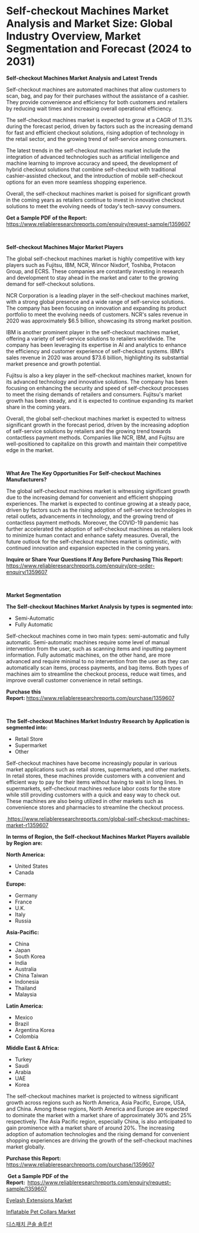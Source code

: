 <p><h1>Self-checkout Machines Market Analysis and Market Size: Global Industry Overview, Market Segmentation and Forecast (2024 to 2031)</h1></p><p><strong>Self-checkout Machines Market Analysis and Latest Trends</strong></p>
<p><p>Self-checkout machines are automated machines that allow customers to scan, bag, and pay for their purchases without the assistance of a cashier. They provide convenience and efficiency for both customers and retailers by reducing wait times and increasing overall operational efficiency. </p><p>The self-checkout machines market is expected to grow at a CAGR of 11.3% during the forecast period, driven by factors such as the increasing demand for fast and efficient checkout solutions, rising adoption of technology in the retail sector, and the growing trend of self-service among consumers. </p><p>The latest trends in the self-checkout machines market include the integration of advanced technologies such as artificial intelligence and machine learning to improve accuracy and speed, the development of hybrid checkout solutions that combine self-checkout with traditional cashier-assisted checkout, and the introduction of mobile self-checkout options for an even more seamless shopping experience. </p><p>Overall, the self-checkout machines market is poised for significant growth in the coming years as retailers continue to invest in innovative checkout solutions to meet the evolving needs of today's tech-savvy consumers.</p></p>
<p><strong>Get a Sample PDF of the Report:&nbsp;</strong> <a href="https://www.reliableresearchreports.com/enquiry/request-sample/1359607">https://www.reliableresearchreports.com/enquiry/request-sample/1359607</a></p>
<p>&nbsp;</p>
<p><strong>Self-checkout Machines Major Market Players</strong></p>
<p><p>The global self-checkout machines market is highly competitive with key players such as Fujitsu, IBM, NCR, Wincor Nixdorf, Toshiba, Protacon Group, and ECRS. These companies are constantly investing in research and development to stay ahead in the market and cater to the growing demand for self-checkout solutions.</p><p>NCR Corporation is a leading player in the self-checkout machines market, with a strong global presence and a wide range of self-service solutions. The company has been focusing on innovation and expanding its product portfolio to meet the evolving needs of customers. NCR's sales revenue in 2020 was approximately $6.5 billion, showcasing its strong market position.</p><p>IBM is another prominent player in the self-checkout machines market, offering a variety of self-service solutions to retailers worldwide. The company has been leveraging its expertise in AI and analytics to enhance the efficiency and customer experience of self-checkout systems. IBM's sales revenue in 2020 was around $73.6 billion, highlighting its substantial market presence and growth potential.</p><p>Fujitsu is also a key player in the self-checkout machines market, known for its advanced technology and innovative solutions. The company has been focusing on enhancing the security and speed of self-checkout processes to meet the rising demands of retailers and consumers. Fujitsu's market growth has been steady, and it is expected to continue expanding its market share in the coming years.</p><p>Overall, the global self-checkout machines market is expected to witness significant growth in the forecast period, driven by the increasing adoption of self-service solutions by retailers and the growing trend towards contactless payment methods. Companies like NCR, IBM, and Fujitsu are well-positioned to capitalize on this growth and maintain their competitive edge in the market.</p></p>
<p>&nbsp;</p>
<p><strong>What Are The Key Opportunities For Self-checkout Machines Manufacturers?</strong></p>
<p><p>The global self-checkout machines market is witnessing significant growth due to the increasing demand for convenient and efficient shopping experiences. The market is expected to continue growing at a steady pace, driven by factors such as the rising adoption of self-service technologies in retail outlets, advancements in technology, and the growing trend of contactless payment methods. Moreover, the COVID-19 pandemic has further accelerated the adoption of self-checkout machines as retailers look to minimize human contact and enhance safety measures. Overall, the future outlook for the self-checkout machines market is optimistic, with continued innovation and expansion expected in the coming years.</p></p>
<p><strong>Inquire or Share Your Questions If Any Before Purchasing This Report:</strong> <a href="https://www.reliableresearchreports.com/enquiry/pre-order-enquiry/1359607">https://www.reliableresearchreports.com/enquiry/pre-order-enquiry/1359607</a></p>
<p>&nbsp;</p>
<p><strong>Market Segmentation</strong></p>
<p><strong>The Self-checkout Machines Market Analysis by types is segmented into:</strong></p>
<p><ul><li>Semi-Automatic</li><li>Fully Automatic</li></ul></p>
<p><p>Self-checkout machines come in two main types: semi-automatic and fully automatic. Semi-automatic machines require some level of manual intervention from the user, such as scanning items and inputting payment information. Fully automatic machines, on the other hand, are more advanced and require minimal to no intervention from the user as they can automatically scan items, process payments, and bag items. Both types of machines aim to streamline the checkout process, reduce wait times, and improve overall customer convenience in retail settings.</p></p>
<p><strong>Purchase this Report:&nbsp;</strong><a href="https://www.reliableresearchreports.com/purchase/1359607">https://www.reliableresearchreports.com/purchase/1359607</a></p>
<p>&nbsp;</p>
<p><strong>The Self-checkout Machines Market Industry Research by Application is segmented into:</strong></p>
<p><ul><li>Retail Store</li><li>Supermarket</li><li>Other</li></ul></p>
<p><p>Self-checkout machines have become increasingly popular in various market applications such as retail stores, supermarkets, and other markets. In retail stores, these machines provide customers with a convenient and efficient way to pay for their items without having to wait in long lines. In supermarkets, self-checkout machines reduce labor costs for the store while still providing customers with a quick and easy way to check out. These machines are also being utilized in other markets such as convenience stores and pharmacies to streamline the checkout process.</p></p>
<p><a href="https://www.reliableresearchreports.com/global-self-checkout-machines-market-r1359607">&nbsp;https://www.reliableresearchreports.com/global-self-checkout-machines-market-r1359607</a></p>
<p><strong>In terms of Region, the Self-checkout Machines Market Players available by Region are:</strong></p>
<p>
    <p> <strong> North America: </strong>
        <ul>
            <li>United States</li>
            <li>Canada</li>
        </ul>
        </p> 
    <p> <strong> Europe: </strong>
        <ul>
            <li>Germany</li>
            <li>France</li>
            <li>U.K.</li>
            <li>Italy</li>
            <li>Russia</li>
        </ul>
        </p> 
    <p> <strong> Asia-Pacific: </strong>
        <ul>
            <li>China</li>
            <li>Japan</li>
            <li>South Korea</li>
            <li>India</li>
            <li>Australia</li>
            <li>China Taiwan</li>
            <li>Indonesia</li>
            <li>Thailand</li>
            <li>Malaysia</li>
        </ul>
        </p> 
    <p> <strong> Latin America: </strong>
        <ul>
            <li>Mexico</li>
            <li>Brazil</li>
            <li>Argentina Korea</li>
            <li>Colombia</li>
        </ul>
        </p> 
    <p> <strong> Middle East & Africa: </strong>
        <ul>
            <li>Turkey</li>
            <li>Saudi</li>
            <li>Arabia</li>
            <li>UAE</li>
            <li>Korea</li>
        </ul>
    </p>
    </p>
<p><p>The self-checkout machines market is projected to witness significant growth across regions such as North America, Asia Pacific, Europe, USA, and China. Among these regions, North America and Europe are expected to dominate the market with a market share of approximately 30% and 25% respectively. The Asia Pacific region, especially China, is also anticipated to gain prominence with a market share of around 20%. The increasing adoption of automation technologies and the rising demand for convenient shopping experiences are driving the growth of the self-checkout machines market globally.</p></p>
<p><strong>Purchase this Report: </strong><a href="https://www.reliableresearchreports.com/purchase/1359607">https://www.reliableresearchreports.com/purchase/1359607</a></p>
<p>&nbsp;<strong>Get a Sample PDF of the Report:&nbsp;&nbsp;</strong><a href="https://www.reliableresearchreports.com/enquiry/request-sample/1359607">https://www.reliableresearchreports.com/enquiry/request-sample/1359607</a></p>
<p><strong></strong></p>
<p><p><a href="https://www.linkedin.com/pulse/eyelash-extensions-market-size-outlook-forecast-2024-2031-listrakr-58v2f">Eyelash Extensions Market</a></p><p><a href="https://www.linkedin.com/pulse/inflatable-pet-collars-market-comprehensive-assessment-type-application-d6u0f">Inflatable Pet Collars Market</a></p><p><a href="https://github.com/EthaWolf/Market-Research-Report-List-1/blob/main/255490881839.md">디스패치 콘솔 솔루션</a></p></p>